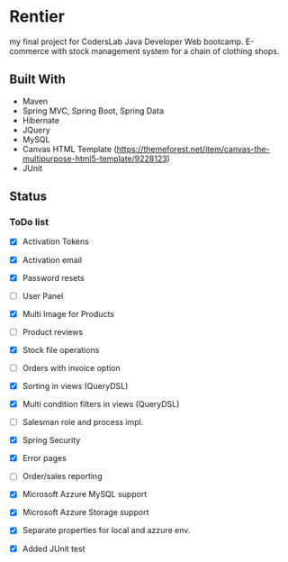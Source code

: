 # Rentier

my final project for CodersLab Java Developer Web bootcamp. 
E-commerce with stock management system for a chain of 
clothing shops.

## Built With

* Maven
* Spring MVC, Spring Boot, Spring Data
* Hibernate
* JQuery
* MySQL
* Canvas HTML Template (https://themeforest.net/item/canvas-the-multipurpose-html5-template/9228123)
* JUnit

## Status


### ToDo list

- [x] Activation Tokens
- [x] Activation email
- [x] Password resets
- [ ] User Panel
- [x] Multi Image for Products
- [ ] Product reviews
- [x] Stock file operations
- [ ] Orders with invoice option
- [x] Sorting in views (QueryDSL)
- [x] Multi condition filters in views (QueryDSL)
- [ ] Salesman role and process impl.
- [x] Spring Security
- [x] Error pages
- [ ] Order/sales reporting
- [x] Microsoft Azzure MySQL support
- [x] Microsoft Azzure Storage support
- [x] Separate properties for local and azzure env.
- [x] Added JUnit test





